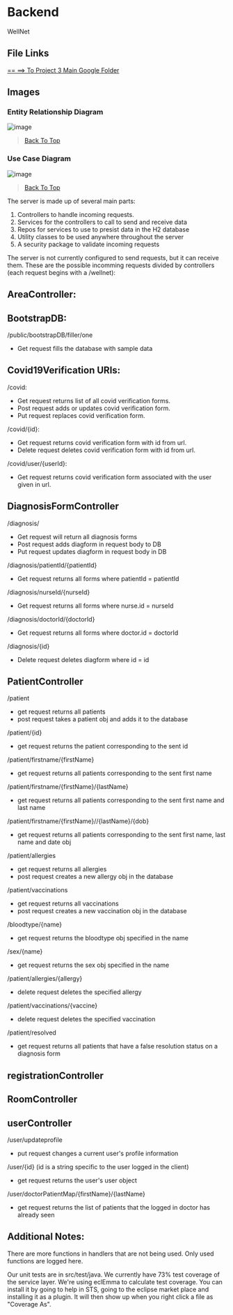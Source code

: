 # Backend

 WellNet
## File Links

[== ==> To Project 3 Main Google Folder](https://drive.google.com/drive/folders/16f57coD8B6iw2pkIC_ZK3sPFIaIlaBCm)

## Images

### Entity Relationship Diagram
![image](https://user-images.githubusercontent.com/69606065/142472217-562ffb56-8ff4-4917-b6b7-4a1304301eb9.png)

> [Back To Top](#backend)

### Use Case Diagram
![image](https://user-images.githubusercontent.com/69606065/142472470-b9a2004d-4fc1-4d2e-9f29-c23fdaf7eac1.png)

> [Back To Top](#backend)

The server is made up of several main parts:  
  1. Controllers to handle incoming requests.  
  2. Services for the controllers to call to send and receive data  
  3. Repos for services to use to presist data in  the H2 database  
  4. Utility classes to be used anywhere throughout the server  
  5. A security package to validate incoming requests  

The server is not currently configured to send requests, but it can receive them.
These are the possible incomming requests divided by controllers (each request begins with a /wellnet):

## AreaController:

## BootstrapDB:

 /public/bootstrapDB/filler/one
- Get request fills the database with sample data

## Covid19Verification URIs:

 /covid:  
- Get request returns list of all covid verification forms.
- Post request adds or updates covid verification form.
- Put request replaces covid verification form. 

 /covid/{id}:  
- Get request returns covid verification form with id from url. 
- Delete request deletes covid verification form with id from url. 

 /covid/user/{userId}:  
- Get request returns covid verification form associated with the user given in url.

## DiagnosisFormController

/diagnosis/
- Get request will return all diagnosis forms
- Post request adds diagform in request body to DB
- Put request updates diagform in request body in DB

/diagnosis/patientId/{patientId}
- Get request returns all forms where patientId = patientId

/diagnosis/nurseId/{nurseId}
- Get request returns all forms where nurse.id = nurseId

/diagnosis/doctorId/{doctorId}
- Get request returns all forms where doctor.id = doctorId

/diagnosis/{id}
- Delete request deletes diagform where id = id

## PatientController
/patient
- get request returns all patients
- post request takes a patient obj and adds it to the database  

/patient/{id}
- get request returns the patient corresponding to the sent id

/patient/firstname/{firstName}
- get request returns all patients corresponding to the sent first name

/patient/firstname/{firstName}/{lastName}
- get request returns all patients corresponding to the sent first name and last name

/patient/firstname/{firstName}//{lastName}/{dob}
- get request returns all patients corresponding to the sent first name, last name and date obj

/patient/allergies
- get request returns all allergies
- post request creates a new allergy obj in the database

/patient/vaccinations
- get request returns all vaccinations
- post request creates a new vaccination obj in the database

/bloodtype/{name}
- get request returns the bloodtype obj specified in the name

/sex/{name}
- get request returns the sex obj specified in the name

/patient/allergies/{allergy}
- delete request deletes the specified allergy

/patient/vaccinations/{vaccine}
- delete request deletes the specified vaccination

/patient/resolved
- get request returns all patients that have a false resolution status on a diagnosis form

## registrationController

## RoomController

## userController
/user/updateprofile  
- put request changes a current user's profile information  

/user/{id}   (id is a string specific to the user logged in the client)  
- get request returns the user's user object

/user/doctorPatientMap/{firstName}/{lastName}
- get request returns the list of patients that the logged in doctor has already seen

## Additional Notes:
There are more functions in handlers that are not being used. Only used functions are logged here.  

Our unit tests are in src/test/java. We currently have 73% test coverage of the service layer. We're using eclEmma to calculate test coverage. You can install it by going to help in STS, going to the eclipse market place and installing it as a plugin. It will then show up when you right click a file as "Coverage As". 


